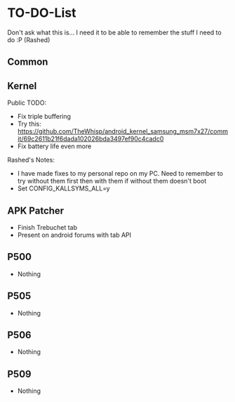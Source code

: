 TO-DO-List
==========

Don't ask what this is... I need it to be able to remember the stuff I need to do :P (Rashed)

Common
---------------

 
Kernel
---------------------
Public TODO:

 * Fix triple buffering
 * Try this: https://github.com/TheWhisp/android_kernel_samsung_msm7x27/commit/69c2611b21f6dada102026bda3497ef90c4cadc0
 * Fix battery life even more

Rashed's Notes:

 * I have made fixes to my personal repo on my PC. Need to remember to try without them first then with them if without them doesn't boot
 * Set CONFIG_KALLSYMS_ALL=y

APK Patcher
--------------------

 * Finish Trebuchet tab
 * Present on android forums with tab API

P500
--------------------
 * Nothing

P505
----------------
 * Nothing

P506
---------------------
 * Nothing

P509
---------------------
 * Nothing